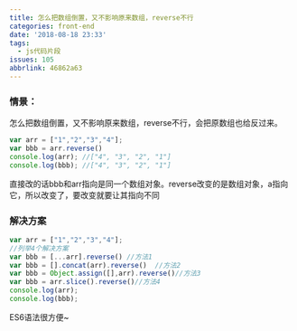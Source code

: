 ```yaml
---
title: 怎么把数组倒置，又不影响原来数组，reverse不行
categories: front-end
date: '2018-08-18 23:33'
tags:
  - js代码片段
issues: 105
abbrlink: 46862a63
---
```


### 情景：
怎么把数组倒置，又不影响原来数组，reverse不行，会把原数组也给反过来。
```js
var arr = ["1","2","3","4"];
var bbb = arr.reverse()
console.log(arr); //["4", "3", "2", "1"]
console.log(bbb); //["4", "3", "2", "1"]
```

直接改的话bbb和arr指向是同一个数组对象。reverse改变的是数组对象，a指向它，所以改变了，要改变就要让其指向不同

### 解决方案
```js
var arr = ["1","2","3","4"];
//列举4个解决方案
var bbb = [...arr].reverse() //方法1
var bbb = [].concat(arr).reverse()  //方法2
var bbb = Object.assign([],arr).reverse()//方法3
var bbb = arr.slice().reverse()//方法4
console.log(arr); 
console.log(bbb); 
```

 ES6语法很方便~